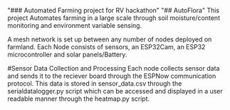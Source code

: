 "### Automated Farming project for RV hackathon"
"## AutoFlora" 
This project Automates farming in a large scale through soil moisture/content monitoring and environment variable sensing.

A mesh network is set up between any number of nodes deployed on farmland. Each Node consists of sensors, an ESP32Cam, an ESP32 microcontroller and solar panels/Battery.

#Sensor Data Collection and Processing
Each node collects sensor data and sends it to the reciever board through the ESPNow communication protocol. This data is stored in sensor_data.csv through the 
serialdatalogger.py script which can be accessed and displayed in a user readable manner through the heatmap.py script. 

#
